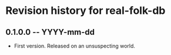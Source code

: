 # Revision history for real-folk-db

## 0.1.0.0 -- YYYY-mm-dd

* First version. Released on an unsuspecting world.
